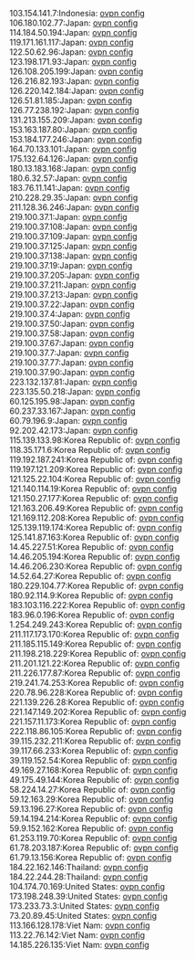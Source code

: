 103.154.141.7:Indonesia: [ovpn config](vpn/103_154_141_7.ovpn)  
106.180.102.77:Japan: [ovpn config](vpn/106_180_102_77.ovpn)  
114.184.50.194:Japan: [ovpn config](vpn/114_184_50_194.ovpn)  
119.171.161.117:Japan: [ovpn config](vpn/119_171_161_117.ovpn)  
122.50.62.96:Japan: [ovpn config](vpn/122_50_62_96.ovpn)  
123.198.171.93:Japan: [ovpn config](vpn/123_198_171_93.ovpn)  
126.108.205.199:Japan: [ovpn config](vpn/126_108_205_199.ovpn)  
126.216.82.193:Japan: [ovpn config](vpn/126_216_82_193.ovpn)  
126.220.142.184:Japan: [ovpn config](vpn/126_220_142_184.ovpn)  
126.51.81.185:Japan: [ovpn config](vpn/126_51_81_185.ovpn)  
126.77.238.192:Japan: [ovpn config](vpn/126_77_238_192.ovpn)  
131.213.155.209:Japan: [ovpn config](vpn/131_213_155_209.ovpn)  
153.163.187.80:Japan: [ovpn config](vpn/153_163_187_80.ovpn)  
153.184.177.246:Japan: [ovpn config](vpn/153_184_177_246.ovpn)  
164.70.133.101:Japan: [ovpn config](vpn/164_70_133_101.ovpn)  
175.132.64.126:Japan: [ovpn config](vpn/175_132_64_126.ovpn)  
180.13.183.168:Japan: [ovpn config](vpn/180_13_183_168.ovpn)  
180.6.32.57:Japan: [ovpn config](vpn/180_6_32_57.ovpn)  
183.76.11.141:Japan: [ovpn config](vpn/183_76_11_141.ovpn)  
210.228.29.35:Japan: [ovpn config](vpn/210_228_29_35.ovpn)  
211.128.36.246:Japan: [ovpn config](vpn/211_128_36_246.ovpn)  
219.100.37.1:Japan: [ovpn config](vpn/219_100_37_1.ovpn)  
219.100.37.108:Japan: [ovpn config](vpn/219_100_37_108.ovpn)  
219.100.37.109:Japan: [ovpn config](vpn/219_100_37_109.ovpn)  
219.100.37.125:Japan: [ovpn config](vpn/219_100_37_125.ovpn)  
219.100.37.138:Japan: [ovpn config](vpn/219_100_37_138.ovpn)  
219.100.37.19:Japan: [ovpn config](vpn/219_100_37_19.ovpn)  
219.100.37.205:Japan: [ovpn config](vpn/219_100_37_205.ovpn)  
219.100.37.211:Japan: [ovpn config](vpn/219_100_37_211.ovpn)  
219.100.37.213:Japan: [ovpn config](vpn/219_100_37_213.ovpn)  
219.100.37.22:Japan: [ovpn config](vpn/219_100_37_22.ovpn)  
219.100.37.4:Japan: [ovpn config](vpn/219_100_37_4.ovpn)  
219.100.37.50:Japan: [ovpn config](vpn/219_100_37_50.ovpn)  
219.100.37.58:Japan: [ovpn config](vpn/219_100_37_58.ovpn)  
219.100.37.67:Japan: [ovpn config](vpn/219_100_37_67.ovpn)  
219.100.37.7:Japan: [ovpn config](vpn/219_100_37_7.ovpn)  
219.100.37.77:Japan: [ovpn config](vpn/219_100_37_77.ovpn)  
219.100.37.90:Japan: [ovpn config](vpn/219_100_37_90.ovpn)  
223.132.137.81:Japan: [ovpn config](vpn/223_132_137_81.ovpn)  
223.135.50.218:Japan: [ovpn config](vpn/223_135_50_218.ovpn)  
60.125.195.98:Japan: [ovpn config](vpn/60_125_195_98.ovpn)  
60.237.33.167:Japan: [ovpn config](vpn/60_237_33_167.ovpn)  
60.79.196.9:Japan: [ovpn config](vpn/60_79_196_9.ovpn)  
92.202.42.173:Japan: [ovpn config](vpn/92_202_42_173.ovpn)  
115.139.133.98:Korea Republic of: [ovpn config](vpn/115_139_133_98.ovpn)  
118.35.171.6:Korea Republic of: [ovpn config](vpn/118_35_171_6.ovpn)  
119.192.187.241:Korea Republic of: [ovpn config](vpn/119_192_187_241.ovpn)  
119.197.121.209:Korea Republic of: [ovpn config](vpn/119_197_121_209.ovpn)  
121.125.22.104:Korea Republic of: [ovpn config](vpn/121_125_22_104.ovpn)  
121.140.114.19:Korea Republic of: [ovpn config](vpn/121_140_114_19.ovpn)  
121.150.27.177:Korea Republic of: [ovpn config](vpn/121_150_27_177.ovpn)  
121.163.206.49:Korea Republic of: [ovpn config](vpn/121_163_206_49.ovpn)  
121.169.112.208:Korea Republic of: [ovpn config](vpn/121_169_112_208.ovpn)  
125.139.119.174:Korea Republic of: [ovpn config](vpn/125_139_119_174.ovpn)  
125.141.87.163:Korea Republic of: [ovpn config](vpn/125_141_87_163.ovpn)  
14.45.227.51:Korea Republic of: [ovpn config](vpn/14_45_227_51.ovpn)  
14.46.205.194:Korea Republic of: [ovpn config](vpn/14_46_205_194.ovpn)  
14.46.206.230:Korea Republic of: [ovpn config](vpn/14_46_206_230.ovpn)  
14.52.64.27:Korea Republic of: [ovpn config](vpn/14_52_64_27.ovpn)  
180.229.104.77:Korea Republic of: [ovpn config](vpn/180_229_104_77.ovpn)  
180.92.114.9:Korea Republic of: [ovpn config](vpn/180_92_114_9.ovpn)  
183.103.116.222:Korea Republic of: [ovpn config](vpn/183_103_116_222.ovpn)  
183.96.0.196:Korea Republic of: [ovpn config](vpn/183_96_0_196.ovpn)  
1.254.249.243:Korea Republic of: [ovpn config](vpn/1_254_249_243.ovpn)  
211.117.173.170:Korea Republic of: [ovpn config](vpn/211_117_173_170.ovpn)  
211.185.115.149:Korea Republic of: [ovpn config](vpn/211_185_115_149.ovpn)  
211.198.218.229:Korea Republic of: [ovpn config](vpn/211_198_218_229.ovpn)  
211.201.121.22:Korea Republic of: [ovpn config](vpn/211_201_121_22.ovpn)  
211.226.177.87:Korea Republic of: [ovpn config](vpn/211_226_177_87.ovpn)  
219.241.74.253:Korea Republic of: [ovpn config](vpn/219_241_74_253.ovpn)  
220.78.96.228:Korea Republic of: [ovpn config](vpn/220_78_96_228.ovpn)  
221.139.226.28:Korea Republic of: [ovpn config](vpn/221_139_226_28.ovpn)  
221.147.149.202:Korea Republic of: [ovpn config](vpn/221_147_149_202.ovpn)  
221.157.11.173:Korea Republic of: [ovpn config](vpn/221_157_11_173.ovpn)  
222.118.86.105:Korea Republic of: [ovpn config](vpn/222_118_86_105.ovpn)  
39.115.232.211:Korea Republic of: [ovpn config](vpn/39_115_232_211.ovpn)  
39.117.66.233:Korea Republic of: [ovpn config](vpn/39_117_66_233.ovpn)  
39.119.152.54:Korea Republic of: [ovpn config](vpn/39_119_152_54.ovpn)  
49.169.27.168:Korea Republic of: [ovpn config](vpn/49_169_27_168.ovpn)  
49.175.49.144:Korea Republic of: [ovpn config](vpn/49_175_49_144.ovpn)  
58.224.14.27:Korea Republic of: [ovpn config](vpn/58_224_14_27.ovpn)  
59.12.163.29:Korea Republic of: [ovpn config](vpn/59_12_163_29.ovpn)  
59.13.196.27:Korea Republic of: [ovpn config](vpn/59_13_196_27.ovpn)  
59.14.194.214:Korea Republic of: [ovpn config](vpn/59_14_194_214.ovpn)  
59.9.152.162:Korea Republic of: [ovpn config](vpn/59_9_152_162.ovpn)  
61.253.119.70:Korea Republic of: [ovpn config](vpn/61_253_119_70.ovpn)  
61.78.203.187:Korea Republic of: [ovpn config](vpn/61_78_203_187.ovpn)  
61.79.13.156:Korea Republic of: [ovpn config](vpn/61_79_13_156.ovpn)  
184.22.162.146:Thailand: [ovpn config](vpn/184_22_162_146.ovpn)  
184.22.244.28:Thailand: [ovpn config](vpn/184_22_244_28.ovpn)  
104.174.70.169:United States: [ovpn config](vpn/104_174_70_169.ovpn)  
173.198.248.39:United States: [ovpn config](vpn/173_198_248_39.ovpn)  
173.233.73.3:United States: [ovpn config](vpn/173_233_73_3.ovpn)  
73.20.89.45:United States: [ovpn config](vpn/73_20_89_45.ovpn)  
113.166.128.178:Viet Nam: [ovpn config](vpn/113_166_128_178.ovpn)  
113.22.76.142:Viet Nam: [ovpn config](vpn/113_22_76_142.ovpn)  
14.185.226.135:Viet Nam: [ovpn config](vpn/14_185_226_135.ovpn)  
